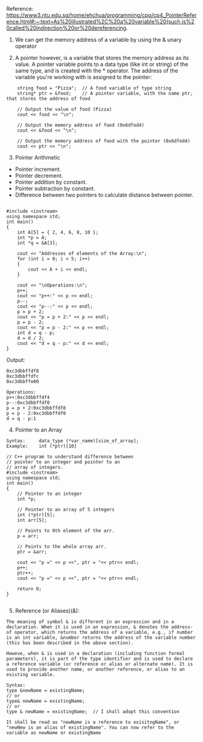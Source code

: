 
Reference: https://www3.ntu.edu.sg/home/ehchua/programming/cpp/cp4_PointerReference.html#:~:text=As%20illustrated%2C%20a%20variable%20(such,is%20called%20indirection%20or%20dereferencing.

1. We can get the memory address of a variable by using the & unary operator


2. A pointer however, is a variable that stores the memory address as its value.
   A pointer variable points to a data type (like int or string) of the same type, and is created with the * operator.
   The address of the variable you're working with is assigned to the pointer:

```
    string food = "Pizza";  // A food variable of type string
    string* ptr = &food;    // A pointer variable, with the name ptr, that stores the address of food

    // Output the value of food (Pizza)
    cout << food << "\n";

    // Output the memory address of food (0x6dfed4)
    cout << &food << "\n";

    // Output the memory address of food with the pointer (0x6dfed4)
    cout << ptr << "\n";

```
3. Pointer Arithmetic

- Pointer increment.
- Pointer decrement.
- Pointer addition by constant.
- Pointer subtraction by constant.
- Difference between two pointers to calculate distance between pointer.

```

#include <iostream>
using namespace std;
int main()
{
    int A[5] = { 2, 4, 6, 8, 10 };
    int *p = A;
    int *q = &A[3];

    cout << "Addresses of elements of the Array:\n";
    for (int i = 0; i < 5; i++)
    {
        cout << A + i << endl;
    }

    cout << "\nOperations:\n";
    p++;
    cout << "p++:" << p << endl;
    p--;
    cout << "p--:" << p << endl;
    p = p + 2;
    cout << "p = p + 2:" << p << endl;
    p = p - 2;
    cout << "p = p - 2:" << p << endl;
    int d = q - p;
    d = d / 2;
    cout << "d = q - p:" << d << endl;
}

```

Output:
```
0xc3dbbffdf8
0xc3dbbffdfc
0xc3dbbffe00

Operations:
p++:0xc3dbbffdf4
p--:0xc3dbbffdf0
p = p + 2:0xc3dbbffdf8
p = p - 2:0xc3dbbffdf0
d = q - p:1
```


4. Pointer to an Array
```
Syntax:     data_type (*var_name)[size_of_array];
Example:    int (*ptr)[10]

// C++ program to understand difference between
// pointer to an integer and pointer to an
// array of integers.
#include <iostream>
using namespace std;
int main()
{
    // Pointer to an integer
    int *p;
     
    // Pointer to an array of 5 integers
    int (*ptr)[5];
    int arr[5];
     
    // Points to 0th element of the arr.
    p = arr;
     
    // Points to the whole array arr.
    ptr = &arr;
     
    cout << "p =" << p <<", ptr = "<< ptr<< endl;
    p++;
    ptr++;
    cout << "p =" << p <<", ptr = "<< ptr<< endl;
     
    return 0;
}


```

5. Reference (or Aliases)(&):

```
The meaning of symbol & is different in an expression and in a declaration. When it is used in an expression, & denotes the address-of operator, which returns the address of a variable, e.g., if number is an int variable, &number returns the address of the variable number (this has been described in the above section).

Howeve, when & is used in a declaration (including function formal parameters), it is part of the type identifier and is used to declare a reference variable (or reference or alias or alternate name). It is used to provide another name, or another reference, or alias to an existing variable.

Syntax: 
type &newName = existingName;
// or
type& newName = existingName;
// or
type & newName = existingName;  // I shall adopt this convention

It shall be read as "newName is a reference to exisitngName", or "newNew is an alias of existingName". You can now refer to the variable as newName or existingName

```

